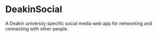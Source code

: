 # DeakinSocial
A Deakin university specific social media web app for networking and connecting with other people.
